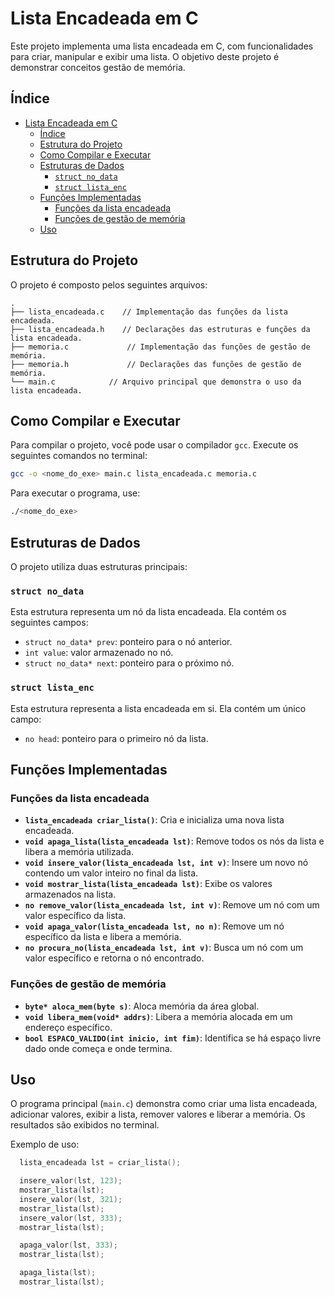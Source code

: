 # Lista Encadeada em C

Este projeto implementa uma lista encadeada em C, com funcionalidades para criar, manipular e exibir uma lista. O objetivo deste projeto é demonstrar conceitos gestão de memória.

## Índice

- [Lista Encadeada em C](#lista-encadeada-em-c)
  - [Índice](#índice)
  - [Estrutura do Projeto](#estrutura-do-projeto)
  - [Como Compilar e Executar](#como-compilar-e-executar)
  - [Estruturas de Dados](#estruturas-de-dados)
    - [`struct no_data`](#struct-no_data)
    - [`struct lista_enc`](#struct-lista_enc)
  - [Funções Implementadas](#funções-implementadas)
    - [Funções da lista encadeada](#funções-da-lista-encadeada)
    - [Funções de gestão de memória](#funções-de-gestão-de-memória)
  - [Uso](#uso)


## Estrutura do Projeto

O projeto é composto pelos seguintes arquivos:

```
.
├── lista_encadeada.c    // Implementação das funções da lista encadeada.
├── lista_encadeada.h    // Declarações das estruturas e funções da lista encadeada.
├── memoria.c             // Implementação das funções de gestão de memória.
├── memoria.h             // Declarações das funções de gestão de memória.
└── main.c            // Arquivo principal que demonstra o uso da lista encadeada.
```

## Como Compilar e Executar

Para compilar o projeto, você pode usar o compilador `gcc`. Execute os seguintes comandos no terminal:

```bash
gcc -o <nome_do_exe> main.c lista_encadeada.c memoria.c
```

Para executar o programa, use:

```bash
./<nome_do_exe>
```

## Estruturas de Dados

O projeto utiliza duas estruturas principais:

### `struct no_data`

Esta estrutura representa um nó da lista encadeada. Ela contém os seguintes campos:

- `struct no_data* prev`: ponteiro para o nó anterior.
- `int value`: valor armazenado no nó.
- `struct no_data* next`: ponteiro para o próximo nó.

### `struct lista_enc`

Esta estrutura representa a lista encadeada em si. Ela contém um único campo:

- `no head`: ponteiro para o primeiro nó da lista.

## Funções Implementadas

### Funções da lista encadeada

- **`lista_encadeada criar_lista()`**: Cria e inicializa uma nova lista encadeada.
- **`void apaga_lista(lista_encadeada lst)`**: Remove todos os nós da lista e libera a memória utilizada.
- **`void insere_valor(lista_encadeada lst, int v)`**: Insere um novo nó contendo um valor inteiro no final da lista.
- **`void mostrar_lista(lista_encadeada lst)`**: Exibe os valores armazenados na lista.
- **`no remove_valor(lista_encadeada lst, int v)`**: Remove um nó com um valor específico da lista.
- **`void apaga_valor(lista_encadeada lst, no n)`**: Remove um nó específico da lista e libera a memória.
- **`no procura_no(lista_encadeada lst, int v)`**: Busca um nó com um valor específico e retorna o nó encontrado.

### Funções de gestão de memória

- **`byte* aloca_mem(byte s)`**: Aloca memória da área global.
- **`void libera_mem(void* addrs)`**: Libera a memória alocada em um endereço específico.
- **`bool ESPACO_VALIDO(int inicio, int fim)`**: Identifica se há espaço livre dado onde começa e onde termina.

## Uso

O programa principal (`main.c`) demonstra como criar uma lista encadeada, adicionar valores, exibir a lista, remover valores e liberar a memória. Os resultados são exibidos no terminal.

Exemplo de uso:

```c
  lista_encadeada lst = criar_lista();

  insere_valor(lst, 123);
  mostrar_lista(lst);
  insere_valor(lst, 321);
  mostrar_lista(lst);
  insere_valor(lst, 333);
  mostrar_lista(lst);

  apaga_valor(lst, 333);
  mostrar_lista(lst);

  apaga_lista(lst);
  mostrar_lista(lst);
```
